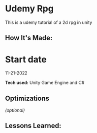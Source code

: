 # Udemy Rpg
This is a udemy tutorial of a 2d rpg in unity
## How It's Made:

# Start date
11-21-2022 




**Tech used:** 
Unity Game Engine and C#


## Optimizations
*(optional)*


## Lessons Learned:













